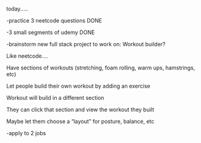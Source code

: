 today.....

-practice 3 neetcode questions
DONE

-3 small segments of udemy
DONE

-brainstorm new full stack project to work on:
Workout builder?

Like neetcode….

Have sections of workouts (stretching, foam rolling, warm ups, hamstrings, etc)

Let people build their own workout by adding an exercise

Workout will build in a different section

They can click that section and view the workout they built

Maybe let them choose a “layout” for posture, balance, etc

-apply to 2 jobs
